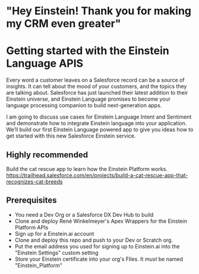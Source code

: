 # "Hey Einstein! Thank you for making my CRM even greater"
# Getting started with the Einstein Language APIS

Every word a customer leaves on a Salesforce record can be a source of insights. It can tell about the mood of your customers, and the topics they are talking about. Salesforce has just launched their latest addition to their Einstein universe, and Einstein Language promises to become your language processing companion to build next-generation apps.
 
I am going to discuss use cases for Einstein Language Intent and Sentiment and demonstrate how to integrate Einstein language into your application. We’ll build our first Einstein Language powered app to give you ideas how to get started with this new Salesforce Einstein service.

## Highly recommended
Build the cat rescue app to learn how the Einstein Platform works.
https://trailhead.salesforce.com/en/projects/build-a-cat-rescue-app-that-recognizes-cat-breeds
## Prerequisites
* You need a Dev Org or a Salesforce DX Dev Hub to build 
* Clone and deploy René Winkelmeyer's Apex Wrappers for the Einstein Platform APIs
* Sign up for a Einstein.ai account
* Clone and deploy this repo and push to your Dev or Scratch org.
* Put the email address you used for signing up to Einstein.ai into the "Einstein Settings" custom setting
* Store your Einstein certificate into your org's FIles. It *must* be named "Einstein_Platform"

